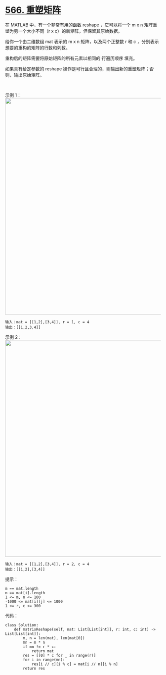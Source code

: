 # [566. 重塑矩阵](https://leetcode.cn/problems/reshape-the-matrix/)

在 MATLAB 中，有一个非常有用的函数 reshape ，它可以将一个 m x n 矩阵重塑为另一个大小不同（r x c）的新矩阵，但保留其原始数据。

给你一个由二维数组 mat 表示的 m x n 矩阵，以及两个正整数 r 和 c ，分别表示想要的重构的矩阵的行数和列数。

重构后的矩阵需要将原始矩阵的所有元素以相同的 行遍历顺序 填充。

如果具有给定参数的 reshape 操作是可行且合理的，则输出新的重塑矩阵；否则，输出原始矩阵。

 

示例 1：
<img src="https://assets.leetcode.com/uploads/2021/04/24/reshape1-grid.jpg" width="700" />
```
输入：mat = [[1,2],[3,4]], r = 1, c = 4
输出：[[1,2,3,4]]
```
示例 2：
<img src="https://assets.leetcode.com/uploads/2021/04/24/reshape2-grid.jpg" width="700" />
```
输入：mat = [[1,2],[3,4]], r = 2, c = 4
输出：[[1,2],[3,4]]
```

提示：
```
m == mat.length
n == mat[i].length
1 <= m, n <= 100
-1000 <= mat[i][j] <= 1000
1 <= r, c <= 300
```

代码：
```python3
class Solution:
    def matrixReshape(self, mat: List[List[int]], r: int, c: int) -> List[List[int]]:
        m, n = len(mat), len(mat[0])
        mn = m * n
        if mn != r * c:
            return mat
        res = [[0] * c for _ in range(r)]
        for i in range(mn):
            res[i // c][i % c] = mat[i // n][i % n]
        return res
```